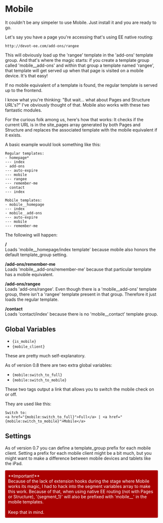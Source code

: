 # Mobile

It couldn't be any simpeler to use Mobile. Just install it and you are ready to go.

Let's say you have a page you're accessing that's using EE native routing:

    http://devot-ee.com/add-ons/rangee

This will obviously load up the 'rangee' template in the 'add-ons' template group. And that's where the magic starts: if you create a template group called 'mobile__add-ons' and within that group a template named 'rangee', that template will get served up when that page is visited on a mobile device. It's that easy!

If no mobile equivalent of a template is found, the regular template is served up to the frontend.

I know what you're thinking: "But wait... what about Pages and Structure URL's?" I've obviously thought of that. Mobile also works with these two fantastic modules.

For the curious folk among us, here's how that works: It checks if the current URL is in the site\_pages array generated by both Pages and Structure and replaces the associated template with the mobile equivalent if it exists.

A basic example would look something like this:

    Regular templates:
    - homepage*
    --- index
    - add-ons
    --- auto-expire
    --- mobile
    --- rangee
    --- remember-me
    - contact
    --- index

    Mobile templates:
    - mobile__homepage
    --- index
    - mobile__add-ons
    --- auto-expire
    --- mobile
    --- remember-me

The following will happen:

**/**<br />Loads 'mobile__homepage/index template' because mobile also honors the default template\_group setting.

**/add-ons/remember-me**<br />Loads 'mobile__add-ons/remember-me' because that particular template has a mobile equivalent.

**/add-ons/rangee**<br />Loads 'add-ons/rangee'. Even though there is a 'mobile__add-ons' template group, there isn't a 'rangee' template present in that group. Therefore it just loads the regular template.

**/contact**<br />Loads 'contact/index' because there is no 'mobile__contact' template group.

## Global Variables

* `{is_mobile}`
* `{mobile_client}`

These are pretty much self-explanatory.

As of version 0.8 there are two extra global variables:

* `{mobile:switch_to_full}`
* `{mobile:switch_to_mobile}`

These two tags output a link that allows you to switch the mobile check on or off.

They are used like this:

    Switch to:
    <a href="{mobile:switch_to_full}">Full</a> | <a href="{mobile:switch_to_mobile}">Mobile</a>


## Settings

As of version 0.7 you can define a template_group prefix for each mobile client. Setting a prefix for each mobile client might be a bit much, but you might want to make a difference between mobile devices and tablets like the iPad.


<p style="background-color:#a00;color:#fff;padding:10px;border-radius:3px;">**Important!**<br/>Because of the lack of extension hooks during the stage where Mobile works its magic, I had to hack into the segment variables array to make this work. Because of that, when using native EE routing (not with Pages or Structure), '&#123;segment_1&#125;' will also be prefixed with 'mobile__' in the mobile templates.<br /><br />Keep that in mind.</p>